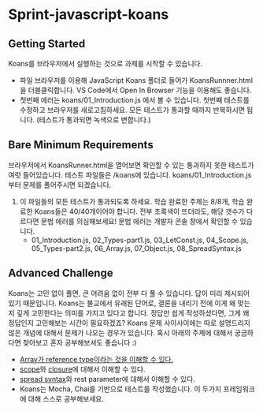 # Sprint-javascript-koans

## Getting Started
Koans를 브라우저에서 실행하는 것으로 과제를 시작할 수 있습니다.
- 파일 브라우저를 이용해 JavaScript Koans 폴더로 들어가 KoansRunnner.html을 더블클릭합니다. VS Code에서 Open In Browser 기능을 이용해도 좋습니다.
- 첫번째 에러는 koans/01_Introduction.js 에서 볼 수 있습니다. 첫번째 테스트를 수정하고 브라우저를 새로고침하세요. 모든 테스트가 통과할 때까지 반복하시면 됩니다. (테스트가 통과되면 녹색으로 변합니다.)

## Bare Minimum Requirements
브라우저에서 KoansRunner.html을 열어보면 확인할 수 있는 통과하지 못한 테스트가 여럿 들어있습니다. 테스트 파일들은 /koans에 있습니다. koans/01_Introduction.js 부터 문제를 풀어주시면 되겠습니다.

1. 이 파일들의 모든 테스트가 통과되도록 하세요.
학습 완료한 주제는 8/8개, 학습 완료한 Koans들은 40/40개이어야 합니다. 전부 초록색이 뜨더라도, 해당 갯수가 다르다면 문법 에러를 의심해보세요!
문법 에러는 개발자 콘솔 창에서 확인할 수 있습니다. 
   - 01_Introduction.js, 02_Types-part1.js, 03_LetConst.js, 04_Scope.js, 05_Types-part2.js, 06_Array.js, 07_Object.js, 08_SpreadSyntax.js
   
## Advanced Challenge

Koans는 고민 없이 풀면, 큰 어려움 없이 전부 다 풀 수 있습니다. 답이 미리 제시되어 있기 때문입니다. Koans는 불교에서 유래된 단어로, 결론을 내리기 전에 이게 왜 맞는지 깊게 고민한다는 의미를 가지고 있다고 합니다. 정답만 쉽게 작성하셨다면, 그게 왜 정답인지 고민해보는 시간이 필요하겠죠? Koans 문제 사이사이에는 따로 설명드리지 않은 개념에 대해서 문제가 나오는 경우가 있습니다. 혹시 아래의 주제에 대해서 궁금하다면 찾아보고 혼자 공부해보셔도 좋습니다 :)

- [Array가 reference type이라는 것을 이해할 수 있다.](https://www.javascripttutorial.net/javascript-data-types/)
- [scope](https://velog.io/@gil0127/JS-%EC%8A%A4%EC%BD%94%ED%94%84-Scope)와 [closure](https://velog.io/@gil0127/JS-%ED%81%B4%EB%A1%9C%EC%A0%80)에 대해서 이해할 수 있다.
- [spread syntax](https://developer.mozilla.org/en-US/docs/Web/JavaScript/Reference/Operators/Spread_syntax)와 rest parameter에 대해서 이해할 수 있다.
- Koans는 Mocha, Chai를 기반으로 테스트를 작성했습니다. 이 두가지 프레임워크에 대해 스스로 공부해보세요.
